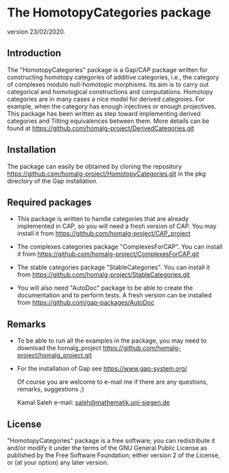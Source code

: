 The HomotopyCategories package
=========================

version 23/02/2020.

Introduction
------------
The "HomotopyCategories" package is a Gap/CAP package written for constructing homotopy categories of additive categories, i.e., the category of complexes modulo null-homotopic morphisms. Its aim is to carry out categorical and homological constructions and computations. Homotopy categories are in many cases a nice model for derived categroies. For example, when the category has enough injectives or enough projectives. This package has been written as step toward implementing derived
categories and Tilting equivalences between them. More details can be found at
https://github.com/homalg-project/DerivedCategories.git

Installation
-----------
The package can easily be obtained by cloning the repository
https://github.com/homalg-project/HomotopyCategories.git
in the pkg directory of the Gap installation.

Required packages
-----------------

* This package is written to handle categories that are already implemented in CAP, so you will need a fresh version of CAP. You may install it from
  https://github.com/homalg-project/CAP_project
  
* The complexes categories package "ComplexesForCAP". You can install it from 
  https://github.com/homalg-project/ComplexesForCAP.git

* The stable categories package "StableCategories". You can install it from 
  https://github.com/homalg-project/StableCategories.git

* You will also need "AutoDoc" package to be able to create the documentation and to perform tests.
  A fresh version can be installed from https://github.com/gap-packages/AutoDoc

Remarks
-------
* To be able to run all the examples in the package, you may need to download the homalg_project
  https://github.com/homalg-project/homalg_project.git
* For the installation of Gap see https://www.gap-system.org/

  Of course you are welcome to e-mail me if there are any questions, remarks, suggestions ;)
 
  Kamal Saleh e-mail: saleh@mathematik.uni-siegen.de

License
-------
"HomotopyCategories" package is a free software; you can redistribute it and/or modify it under the terms of the GNU General
Public License as published by the Free Software Foundation; either version 2 of the License, or (at your option) any later version.
